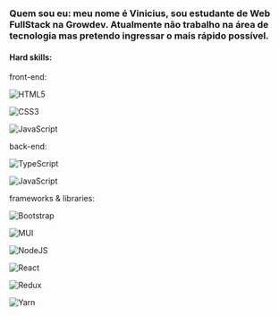 ### Quem sou eu: meu nome é Vinicius, sou estudante de Web FullStack na Growdev. Atualmente não trabalho na área de tecnologia mas pretendo ingressar o mais rápido possível.

#### Hard skills: 
  
  front-end: 
   
   ![HTML5](https://img.shields.io/badge/html5-%23E34F26.svg?logo=html5&logoColor=white)
   
   ![CSS3](https://img.shields.io/badge/css3-%231572B6.svg?logo=css3&logoColor=white)
   
   ![JavaScript](https://img.shields.io/badge/javascript-%23323330.svg?logo=javascript&logoColor=%23F7DF1E)
  
  back-end: 
  
  ![TypeScript](https://img.shields.io/badge/typescript-%23007ACC.svg?logo=typescript&logoColor=white)
  
  ![JavaScript](https://img.shields.io/badge/javascript-%23323330.svg?logo=javascript&logoColor=%23F7DF1E)
    
  frameworks & libraries:
  
  ![Bootstrap](https://img.shields.io/badge/bootstrap-%23563D7C.svg?logo=bootstrap&logoColor=white)
  
  ![MUI](https://img.shields.io/badge/MUI-%230081CB.svg?logo=mui&logoColor=white)
  
  ![NodeJS](https://img.shields.io/badge/node.js-6DA55F?logo=node.js&logoColor=white)
  
  ![React](https://img.shields.io/badge/react-%2320232a.svg?logo=react&logoColor=%2361DAFB)
  
  ![Redux](https://img.shields.io/badge/redux-%23593d88.svg?logo=redux&logoColor=white)
  
  ![Yarn](https://img.shields.io/badge/yarn-%232C8EBB.svg?logo=yarn&logoColor=white)
    

<!--
**ViniciusBirreik/ViniciusBirreik** is a ✨ _special_ ✨ repository because its `README.md` (this file) appears on your GitHub profile.

Here are some ideas to get you started:

- 🔭 I’m currently working on ...
- 🌱 I’m currently learning ...
- 👯 I’m looking to collaborate on ...
- 🤔 I’m looking for help with ...
- 💬 Ask me about ...
- 📫 How to reach me: ...
- 😄 Pronouns: ...
- ⚡ Fun fact: ...
-->
